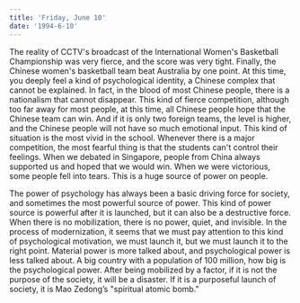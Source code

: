 ```yaml
---
title: 'Friday, June 10'
date: '1994-6-10'
---
```


The reality of CCTV's broadcast of the International Women's Basketball Championship was very fierce, and the score was very tight. Finally, the Chinese women's basketball team beat Australia by one point. At this time, you deeply feel a kind of psychological identity, a Chinese complex that cannot be explained. In fact, in the blood of most Chinese people, there is a nationalism that cannot disappear. This kind of fierce competition, although too far away for most people, at this time, all Chinese people hope that the Chinese team can win. And if it is only two foreign teams, the level is higher, and the Chinese people will not have so much emotional input. This kind of situation is the most vivid in the school. Whenever there is a major competition, the most fearful thing is that the students can't control their feelings. When we debated in Singapore, people from China always supported us and hoped that we would win. When we were victorious, some people fell into tears. This is a huge source of power on people.

The power of psychology has always been a basic driving force for society, and sometimes the most powerful source of power. This kind of power source is powerful after it is launched, but it can also be a destructive force. When there is no mobilization, there is no power, quiet, and invisible. In the process of modernization, it seems that we must pay attention to this kind of psychological motivation, we must launch it, but we must launch it to the right point. Material power is more talked about, and psychological power is less talked about. A big country with a population of 100 million, how big is the psychological power. After being mobilized by a factor, if it is not the purpose of the society, it will be a disaster. If it is a purposeful launch of society, it is Mao Zedong’s "spiritual atomic bomb."

